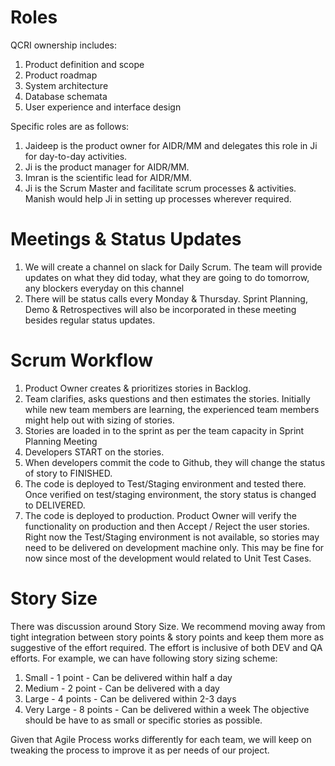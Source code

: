 # Roles

QCRI ownership includes:

1. Product definition and scope
1. Product roadmap
1. System architecture
1. Database schemata
1. User experience and interface design

Specific roles are as follows:

1. Jaideep is the product owner for AIDR/MM and delegates this role in Ji for day-to-day activities.
1. Ji is the product manager for AIDR/MM.
1. Imran is the scientific lead for AIDR/MM.
1. Ji is the Scrum Master and facilitate scrum processes & activities. Manish would help Ji in setting up processes wherever required.

# Meetings & Status Updates

1. We will create a channel on slack for Daily Scrum. The team will provide updates on what they did today, what they are going to do tomorrow, any blockers everyday on this channel
2. There will be status calls every Monday & Thursday. Sprint Planning, Demo & Retrospectives will also be incorporated in these meeting besides regular status updates.

# Scrum Workflow

1. Product Owner creates & prioritizes stories in Backlog.
2. Team clarifies, asks questions and then estimates the stories. Initially while new team members are learning, the experienced team members might help out with sizing of stories.
3. Stories are loaded in to the sprint as per the team capacity in Sprint Planning Meeting
4. Developers START on the stories.
5. When developers commit the code to Github, they will change the status of story to FINISHED.
6. The code is deployed to Test/Staging environment and tested there. Once verified on test/staging environment, the story status is changed to DELIVERED.
7. The code is deployed to production. Product Owner will verify the functionality on production and then Accept / Reject the user stories.
Right now the Test/Staging environment is not available, so stories may need to be delivered on development machine only. This may be fine for now since most of the development would related to Unit Test Cases.

# Story Size

There was discussion around Story Size. We recommend moving away from tight integration between story points & story points and keep them more as suggestive of the effort required. The effort is inclusive of both DEV and QA efforts. For example, we can have following story sizing scheme:

1. Small  - 1 point - Can be delivered within half a day
2. Medium - 2 point - Can be delivered with a day
3. Large - 4 points - Can be delivered within 2-3 days
4. Very Large - 8 points - Can be delivered within a week
The objective should be have to as small or specific stories as possible.

Given that Agile Process works differently for each team, we will keep on tweaking the process to improve it as per needs of our project.


